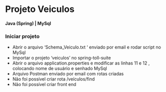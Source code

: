 # Projeto Veiculos
<h4> Java (Spring) | MySql </h4>

<h3> Iniciar projeto </h3>
 <ul>
  <li> Abrir o arquivo ‘Schema_Veiculo.txt ‘ enviado por email  e rodar script no MySql</li>
  <li> Importar o projeto ‘veiculos’ no spring-toll-suite</li>
  <li> Abrir o arquivo application.properties e modificar as linhas 11 e 12 , colocando nome de usuário e senhado MySql </li>
  <li> Arquivo Postman enviado por email com rotas criadas </li>
  <li> Não foi possível criar rota  /veículos/find </li>
  <li> Não foi possível criar front end</li>
